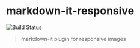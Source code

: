 markdown-it-responsive
===

[![Build Status](https://travis-ci.org/tatsy/markdown-it-responsive.svg)](https://travis-ci.org/tatsy/markdown-it-responsive)

> markdown-it plugin for responsive images
